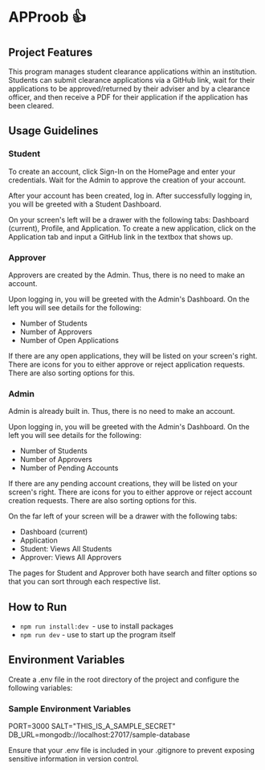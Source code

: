 # APProob 👍

## Project Features

This program manages student clearance applications within an institution. Students can submit clearance applications via a GitHub link, wait for their applications to be approved/returned by their adviser and by a clearance officer, and then receive a PDF for their application if the application has been cleared.

## Usage Guidelines

### Student

To create an account, click Sign-In on the HomePage and enter your credentials. Wait for the Admin to approve the creation of your account.

After your account has been created, log in. After successfully logging in, you will be greeted with a Student Dashboard.

On your screen's left will be a drawer with the following tabs: Dashboard (current), Profile, and Application. To create a new application, click on the Application tab and input a GitHub link in the textbox that shows up.

### Approver

Approvers are created by the Admin. Thus, there is no need to make an account.

Upon logging in, you will be greeted with the Admin's Dashboard. On the left you will see details for the following:

- Number of Students
- Number of Approvers
- Number of Open Applications

If there are any open applications, they will be listed on your screen's right. There are icons for you to either approve or reject application requests. There are also sorting options for this.

### Admin

Admin is already built in. Thus, there is no need to make an account.

Upon logging in, you will be greeted with the Admin's Dashboard. On the left you will see details for the following:

- Number of Students
- Number of Approvers
- Number of Pending Accounts

If there are any pending account creations, they will be listed on your screen's right. There are icons for you to either approve or reject account creation requests. There are also sorting options for this.

On the far left of your screen will be a drawer with the following tabs:

- Dashboard (current)
- Application
- Student: Views All Students
- Approver: Views All Approvers

The pages for Student and Approver both have search and filter options so that you can sort through each respective list.

## How to Run

- `npm run install:dev `- use to install packages
- `npm run dev` - use to start up the program itself

## Environment Variables

Create a .env file in the root directory of the project and configure the following variables:

### Sample Environment Variables

PORT=3000
SALT="THIS_IS_A_SAMPLE_SECRET"
DB_URL=mongodb://localhost:27017/sample-database

Ensure that your .env file is included in your .gitignore to prevent exposing sensitive information in version control.
